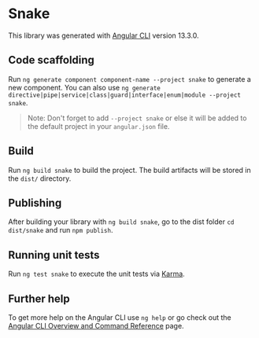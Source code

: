 # Snake

This library was generated with [Angular CLI](https://github.com/angular/angular-cli) version 13.3.0.

## Code scaffolding

Run `ng generate component component-name --project snake` to generate a new component. You can also use `ng generate directive|pipe|service|class|guard|interface|enum|module --project snake`.
> Note: Don't forget to add `--project snake` or else it will be added to the default project in your `angular.json` file. 

## Build

Run `ng build snake` to build the project. The build artifacts will be stored in the `dist/` directory.

## Publishing

After building your library with `ng build snake`, go to the dist folder `cd dist/snake` and run `npm publish`.

## Running unit tests

Run `ng test snake` to execute the unit tests via [Karma](https://karma-runner.github.io).

## Further help

To get more help on the Angular CLI use `ng help` or go check out the [Angular CLI Overview and Command Reference](https://angular.io/cli) page.
